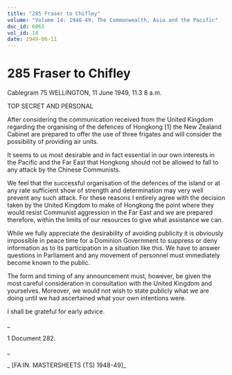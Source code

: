 ```yaml
---
title: "285 Fraser to Chifley"
volume: "Volume 14: 1948-49, The Commonwealth, Asia and the Pacific"
doc_id: 6061
vol_id: 14
date: 1949-06-11
---
```


# 285 Fraser to Chifley

Cablegram 75 WELLINGTON, 11 June 1949, 11.3 8 a.m.

TOP SECRET AND PERSONAL

After considering the communication received from the United Kingdom regarding the organising of the defences of Hongkong [1] the New Zealand Cabinet are prepared to offer the use of three frigates and will consider the possibility of providing air units.

It seems to us most desirable and in fact essential in our own interests in the Pacific and the Far East that Hongkong should not be allowed to fall to any attack by the Chinese Communists.

We feel that the successful organisation of the defences of the island or at any rate sufficient show of strength and determination may very well prevent any such attack. For these reasons I entirely agree with the decision taken by the United Kingdom to make of Hongkong the point where they would resist Communist aggression in the Far East and we are prepared therefore, within the limits of our resources to give what assistance we can.

While we fully appreciate the desirability of avoiding publicity it is obviously impossible in peace time for a Dominion Government to suppress or deny information as to its participation in a situation like this. We have to answer questions in Parliament and any movement of personnel must immediately become known to the public.

The form and timing of any announcement must, however, be given the most careful consideration in consultation with the United Kingdom and yourselves. Moreover, we would not wish to state publicly what we are doing until we had ascertained what your own intentions were.

I shall be grateful for early advice.

_

1 Document 282.

_

_ [FA:IN. MASTERSHEETS (TS) 1948-49]_
